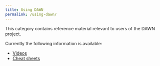 ```yaml
---
title: Using DAWN
permalink: /using-dawn/
---
```


This category contains reference material relevant to users of the DAWN project.

Currently the following information is available:

- [Videos](/using-dawn/videos)
- [Cheat sheets](/using-dawn/cheat-sheets)


